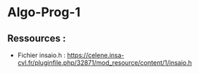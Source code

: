 # Algo-Prog-1

## Ressources :
 - Fichier insaio.h : https://celene.insa-cvl.fr/pluginfile.php/32871/mod_resource/content/1/insaio.h
